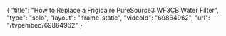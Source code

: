 {
    "title": "How to Replace a Frigidaire PureSource3 WF3CB Water Filter",
    "type": "solo",
    "layout": "iframe-static",
    "videoId": "69864962",
    "url": "\/tvpembed\/69864962"
}
